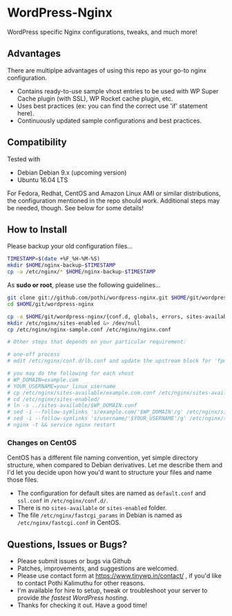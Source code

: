 # WordPress-Nginx

WordPress specific Nginx configurations, tweaks, and much more!

## Advantages

There are multiplpe advantages of using this repo as your go-to nginx configuration.

+ Contains ready-to-use sample vhost entries to be used with WP Super Cache plugin (with SSL), WP Rocket cache plugin, etc.
+ Uses best practices (ex: you can find the correct use 'if' statement here).
+ Continuously updated sample configurations and best practices.

## Compatibility

Tested with 
+ Debian Debian 9.x (upcoming version)
+ Ubuntu 16.04 LTS

For Fedora, Redhat, CentOS and Amazon Linux AMI or similar distributions, the configuration mentioned in the repo should work. Additional steps may be needed, though. See below for some details!

## How to Install

Please backup your old configuration files...

```bash
TIMESTAMP=$(date +%F_%H-%M-%S)
mkdir $HOME/nginx-backup-$TIMESTAMP
cp -a /etc/nginx/* $HOME/nginx-backup-$TIMESTAMP
```

As __sudo or root__, please use the following guidelines...
```bash
git clone git://github.com/pothi/wordpress-nginx.git $HOME/git/wordpress-nginx
cd $HOME/git/wordpress-nginx

cp -a $HOME/git/wordpress-nginx/{conf.d, globals, errors, sites-available} /etc/nginx/
mkdir /etc/nginx/sites-enabled &> /dev/null
cp /etc/nginx/nginx-sample.conf /etc/nginx/nginx.conf

# Other steps that depends on your particular requirement:

# one-off process
# edit /etc/nginx/conf.d/lb.conf and update the upstream block for 'fpm'

# you may do the following for each vhost
# WP_DOMAIN=example.com
# YOUR_USERNAME=your_linux_username
# cp /etc/nginx/sites-available/example.com.conf /etc/nginx/sites-available/$WP_DOMAIN.conf
# cd /etc/nginx/sites-enabled/
# ln -s ../sites-available/$WP_DOMAIN.conf
# sed -i --follow-symlinks 's/example.com/'$WP_DOMAIN'/g' /etc/nginx/sites-enabled/$WP_DOMAIN.conf
# sed -i --follow-symlinks 's/username/'$YOUR_USERNAME'/g' /etc/nginx/sites-enabled/$WP_DOMAIN.conf
# nginx -t && service nginx restart
```

### Changes on CentOS

CentOS has a different file naming convention, yet simple directory structure, when compared to Debian derivatives. Let me describe them and I'd let you decide upon how you'd want to structure your files and name those files.

+ The configuration for default sites are named as `default.conf` and `ssl.conf` in `/etc/nginx/conf.d/`.
+ There is no `sites-available` or `sites-enabled` folder.
+ The file `/etc/nginx/fastcgi_params` in Debian is named as `/etc/nginx/fastcgi.conf` in CentOS.


## Questions, Issues or Bugs?

+ Please submit issues or bugs via Github
+ Patches, improvements, and suggestions are welcomed.
+ Please use contact form at https://www.tinywp.in/contact/ , if you'd like to contact Pothi Kalimuthu for other reasons.
+ I'm available for hire to setup, tweak or troubleshoot your server to provide *the fastest WordPress hosting*.
+ Thanks for checking it out. Have a good time!
